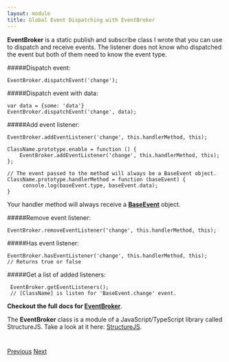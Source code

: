 ```yaml
---
layout: module
title: Global Event Dispatching with EventBroker
---
```


**EventBroker** is a static publish and subscribe class I wrote that you can use to dispatch and receive events. The listener does not know who dispatched the event but both of them need to know the event type.

#####Dispatch event:

```
EventBroker.dispatchEvent('change');
```

#####Dispatch event with data:

```
var data = {some: 'data'}
EventBroker.dispatchEvent('change', data);
```

#####Add event listener:
```
EventBroker.addEventListener('change', this.handlerMethod, this);
```

```
ClassName.prototype.enable = function () {
    EventBroker.addEventListener('change', this.handlerMethod, this);
};

// The event passed to the method will always be a BaseEvent object.
ClassName.prototype.handlerMethod = function (baseEvent) {
     console.log(baseEvent.type, baseEvent.data);
}
```
Your handler method will always receive a **<a href="http://codebelt.github.io/StructureJS/docs/classes/BaseEvent.html" target="_blank">BaseEvent</a>** object.

#####Remove event listener:

```
EventBroker.removeEventListener('change', this.handlerMethod, this);
```

#####Has event listener:

```
EventBroker.hasEventListener('change', this.handlerMethod, this);
// Returns true or false
```

#####Get a list of added listeners:

```
 EventBroker.getEventListeners();
 // [ClassName] is listen for 'BaseEvent.change' event.
```

**Checkout the full docs for <a href='http://codebelt.github.io/StructureJS/docs/classes/EventBroker.html' target='_blank'>EventBroker</a>**.

The **EventBroker** class is a module of a JavaScript/TypeScript library called StructureJS. Take a look at it here: <a href='https://github.com/codeBelt/StructureJS' target='_blank'>StructureJS</a>.

<div class="row" style="margin-top:40px;">
    <div class="col-sm-12">
        <a href="single-page-application-with-router.html" class="btn btn-default"><i class="glyphicon glyphicon-chevron-left"></i>Previous</a>
        <a href="localized-event-dispatching-with-eventdispatcher.html" class="btn btn-default pull-right">Next <i class="glyphicon glyphicon-chevron-right"></i></a>
    </div>
</div>